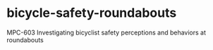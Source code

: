 # bicycle-safety-roundabouts
MPC-603 Investigating bicyclist safety perceptions and behaviors at roundabouts
